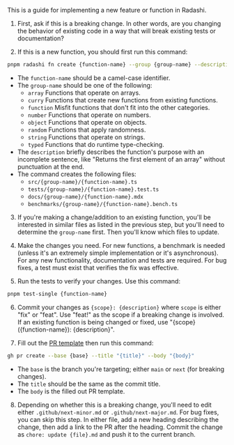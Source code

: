 This is a guide for implementing a new feature or function in Radashi.

1. First, ask if this is a breaking change. In other words, are you changing the behavior of existing code in a way that will break existing tests or documentation?

2. If this is a new function, you should first run this command:

```sh
pnpm radashi fn create {function-name} --group {group-name} --description "{description}"
```

- The `function-name` should be a camel-case identifier.
- The `group-name` should be one of the following:
  - `array` Functions that operate on arrays.
  - `curry` Functions that create new functions from existing functions.
  - `function` Misfit functions that don't fit into the other categories.
  - `number` Functions that operate on numbers.
  - `object` Functions that operate on objects.
  - `random` Functions that apply randomness.
  - `string` Functions that operate on strings.
  - `typed` Functions that do runtime type-checking.
- The `description` briefly describes the function's purpose with an incomplete sentence, like "Returns the first element of an array" without punctuation at the end.
- The command creates the following files:
  - `src/{group-name}/{function-name}.ts`
  - `tests/{group-name}/{function-name}.test.ts`
  - `docs/{group-name}/{function-name}.mdx`
  - `benchmarks/{group-name}/{function-name}.bench.ts`

3. If you're making a change/addition to an existing function, you'll be interested in similar files as listed in the previous step, but you'll need to determine the `group-name` first. Then you'll know which files to update.

4. Make the changes you need. For new functions, a benchmark is needed (unless it's an extremely simple implementation or it's asynchronous). For any new functionality, documentation and tests are required. For bug fixes, a test must exist that verifies the fix was effective.

5. Run the tests to verify your changes. Use this command:

```sh
pnpm test-single {function-name}
```

6. Commit your changes as `{scope}: {description}` where `scope` is either "fix" or "feat". Use "feat!" as the scope if a breaking change is involved. If an existing function is being changed or fixed, use "{scope}({function-name}): {description}".

7. Fill out the [PR template](.github/pr-template.md) then run this command:

```sh
gh pr create --base {base} --title "{title}" --body "{body}"
```

- The `base` is the branch you're targeting; either `main` or `next` (for breaking changes).
- The `title` should be the same as the commit title.
- The `body` is the filled out PR template.

8. Depending on whether this is a breaking change, you'll need to edit either `.github/next-minor.md` or `.github/next-major.md`. For bug fixes, you can skip this step. In either file, add a new heading describing the change, then add a link to the PR after the heading. Commit the change as `chore: update {file}.md` and push it to the current branch.

